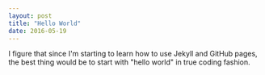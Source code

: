 ```yaml
---
layout: post
title: "Hello World"
date: 2016-05-19
---
```

I figure that since I'm starting to learn how to use Jekyll and GitHub pages, the best thing would be to start with "hello world" in true coding fashion. 
